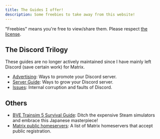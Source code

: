 ```yaml
---
title: The Guides I offer!
description: Some freebies to take away from this website!
---
```


"Freebies" means you're free to view/share them. Please respect [the license](./license.html).

## The Discord Trilogy

These guides are no longer actively maintained since I have mainly left Discord (save certain work) for Matrix.

* [Advertising](./advertising.html): Ways to promote your Discord server.
* [Server Guide](./discord-server-guide.html): Ways to grow your Discord server.
* [Issues](./discord-issues.html): Internal corruption and faults of Discord.

## Others

* [BVE Trainsim 5 Survival Guide](./bve.html): Ditch the expensive Steam simulators and embrace this Japanese masterpiece!
* [Matrix public homeservers](./matrix-homeservers.html): A list of Matrix homeservers that accept public registration.
